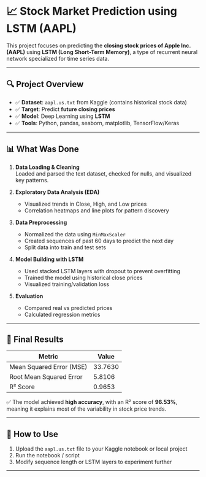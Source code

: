 
# 📈 Stock Market Prediction using LSTM (AAPL)

This project focuses on predicting the **closing stock prices of Apple Inc. (AAPL)** using **LSTM (Long Short-Term Memory)**, a type of recurrent neural network specialized for time series data.

---

## 🔍 Project Overview

- ✅ **Dataset**: `aapl.us.txt` from Kaggle (contains historical stock data)
- ✅ **Target**: Predict **future closing prices**
- ✅ **Model**: Deep Learning using **LSTM**
- ✅ **Tools**: Python, pandas, seaborn, matplotlib, TensorFlow/Keras

---

## 📊 What Was Done

1. **Data Loading & Cleaning**  
   Loaded and parsed the text dataset, checked for nulls, and visualized key patterns.

2. **Exploratory Data Analysis (EDA)**  
   - Visualized trends in Close, High, and Low prices  
   - Correlation heatmaps and line plots for pattern discovery

3. **Data Preprocessing**  
   - Normalized the data using `MinMaxScaler`  
   - Created sequences of past 60 days to predict the next day  
   - Split data into train and test sets

4. **Model Building with LSTM**  
   - Used stacked LSTM layers with dropout to prevent overfitting  
   - Trained the model using historical close prices  
   - Visualized training/validation loss

5. **Evaluation**  
   - Compared real vs predicted prices  
   - Calculated regression metrics

---

## 🧪 Final Results

| Metric                     | Value   |
|---------------------------|---------|
| Mean Squared Error (MSE)  | 33.7630 |
| Root Mean Squared Error   | 5.8106  |
| R² Score                  | 0.9653  |

✅ The model achieved **high accuracy**, with an R² score of **96.53%**, meaning it explains most of the variability in stock price trends.

---

## 📁 How to Use

1. Upload the `aapl.us.txt` file to your Kaggle notebook or local project  
2. Run the notebook / script  
3. Modify sequence length or LSTM layers to experiment further


---

